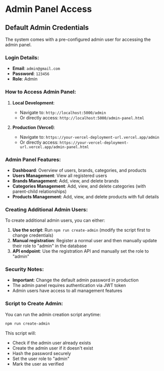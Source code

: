# Admin Panel Access

## Default Admin Credentials

The system comes with a pre-configured admin user for accessing the admin panel.

### Login Details:
- **Email**: `admin@gmail.com`
- **Password**: `123456`
- **Role**: Admin

### How to Access Admin Panel:

1. **Local Development**: 
   - Navigate to: `http://localhost:5000/admin`
   - Or directly access: `http://localhost:5000/admin-panel.html`

2. **Production (Vercel)**:
   - Navigate to: `https://your-vercel-deployment-url.vercel.app/admin`
   - Or directly access: `https://your-vercel-deployment-url.vercel.app/admin-panel.html`

### Admin Panel Features:
- **Dashboard**: Overview of users, brands, categories, and products
- **Users Management**: View all registered users
- **Brands Management**: Add, view, and delete brands
- **Categories Management**: Add, view, and delete categories (with parent-child relationships)
- **Products Management**: Add, view, and delete products with full details

### Creating Additional Admin Users:

To create additional admin users, you can either:

1. **Use the script**: Run `npm run create-admin` (modify the script first to change credentials)
2. **Manual registration**: Register a normal user and then manually update their role to "admin" in the database
3. **API endpoint**: Use the registration API and manually set the role to "admin"

### Security Notes:
- **Important**: Change the default admin password in production
- The admin panel requires authentication via JWT token
- Admin users have access to all management features

### Script to Create Admin:
You can run the admin creation script anytime:
```bash
npm run create-admin
```

This script will:
- Check if the admin user already exists
- Create the admin user if it doesn't exist
- Hash the password securely
- Set the user role to "admin"
- Mark the user as verified
